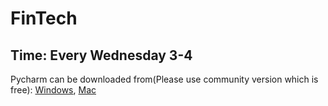 # FinTech

## Time: Every Wednesday 3-4

Pycharm can be downloaded from(Please use community version which is free): [Windows](https://www.jetbrains.com/pycharm/download/?section=windows), [Mac](https://joeying1019.github.io/)

